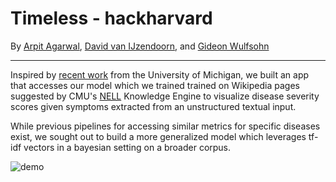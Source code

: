 **Timeless - hackharvard**
===================
By [Arpit Agarwal](http://clweb.csa.iisc.ernet.in/cse12/arpit.agarwal), [David van IJzendoorn](http://www.researchgate.net/profile/David_Van_Ijzendoorn), and [Gideon Wulfsohn](http://gwulfs.github.io)

---

Inspired by [recent work](http://techcrunch.com/2014/07/24/your-smartphone-will-soon-know-if-you-have-bipolar-disorder) from the University of Michigan, we built an app that accesses our model which we trained trained on Wikipedia pages suggested by CMU's [NELL](http://rtw.ml.cmu.edu/rtw/) Knowledge Engine to visualize disease severity scores given symptoms extracted from an unstructured textual input.

While previous pipelines for accessing similar metrics for specific diseases exist, we sought out to build a more generalized model which leverages tf-idf vectors in a bayesian setting on a broader corpus.

![demo](http://i.imgur.com/k1WA9L6.png?1)